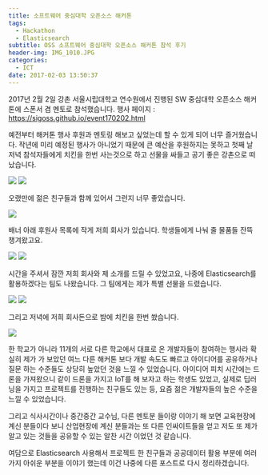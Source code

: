 ```yaml
---
title: 소프트웨어 중심대학 오픈소스 해커톤
tags:
  - Hackathon
  - Elasticsearch
subtitle: OSS 소프트웨어 중심대학 오픈소스 해커톤 참석 후기
header-img: IMG_1010.JPG
categories:
  - ICT
date: 2017-02-03 13:50:37
---
```


2017년 2월 2일 강촌 서울시립대학교 연수원에서 진행된 SW 중심대학 오픈소스 해커톤에 스폰서 겸 멘토로 참석했습니다.
행사 페이지 : https://sigoss.github.io/event170202.html

예전부터 해커톤 행사 후원과 멘토링 해보고 싶었는데 할 수 있게 되어 너무 즐거웠습니다. 작년에 미리 예정된 행사가 아니었기 때문에 큰 예산을 후원하지는 못하고 첫째 날 저녁 참석자들에게 치킨을 한번 사는것으로 하고 선물을 싸들고 공기 좋은 강촌으로 떠났습니다.

![](IMG_0993.jpg) ![](IMG_1001.jpg) 

오랬만에 젊은 친구들과 함께 있어서 그런지 너무 좋았습니다.

![](IMG_1010.JPG)

배너 아래 후원사 목록에 작게 저희 회사가 있습니다. 학생들에게 나눠 줄 물품들 잔뜩 챙겨왔고요.

![](IMG_1007.jpg) ![](IMG_1016.jpg)

시간을 주셔서 잠깐 저희 회사와 제 소개를 드릴 수 있었고요, 나중에 Elasticsearch를 활용하겠다는 팀도 나왔습니다. 그 팀에게는 제가 특별 선물을 드렸습니다.

![](jongmin_speech.jpeg) ![](IMG_1029.jpg)

그리고 저녁에 저희 회사돈으로 밤에 치킨을 한번 쐈습니다.

![](IMG_1027.jpg)

한 학교가 아니라 11개의 서로 다른 학교에서 대표로 온 개발자들이 참여하는 행사라 확실히 제가 가 보았던 여느 다른 해커톤 보다 개발 속도도 빠르고 아이디어를 공유하거나 질문 하는 수준들도 상당히 높았던 것을 느낄 수 있었습니다. 아이디어 피치 시간에는 드론을 가져왔으니 같이 드론을 가지고 IoT를 해 보자고 하는 학생도 있었고, 실제로 딥러닝을 가지고 프로젝트를 진행하는 친구들도 있는 등, 요즘 젊은 개발자들의 높은 수준을 느낄 수 있었습니다.

그리고 식사시간이나 중간중간 교수님, 다른 멘토분 들이랑 이야기 해 보면 교육현장에 계신 분들이다 보니 산업현장에 계신 분들과는 또 다른 인싸이트들을 얻고 저도 또 제가 알고 있는 것들을 공유할 수 있는 알찬 시간 이었던 것 같습니다.

여담으로 Elasticsearch 사용해서 프로젝트 한 친구들과 공공데이터 활용 부분에 여러가지 아쉬운 부분을 이야기 했는데 이건 나중에 다른 포스트로 다시 정리하겠습니다.

